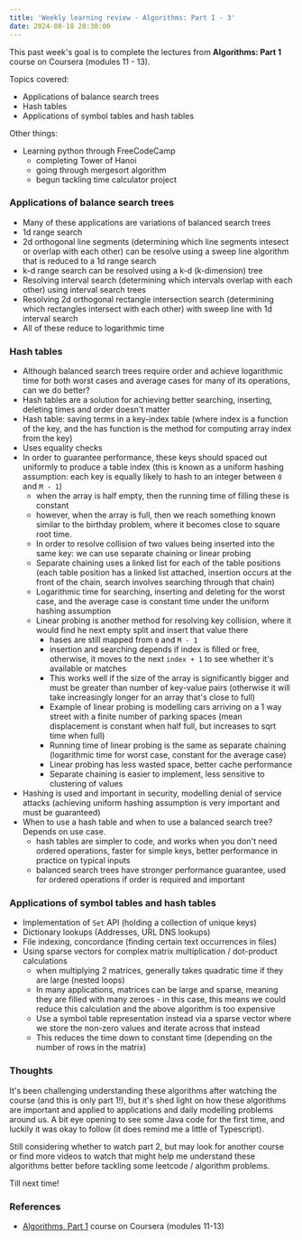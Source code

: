 ```yaml
---
title: 'Weekly learning review - Algorithms: Part I - 3'
date: 2024-08-18 20:30:00
---
```


This past week's goal is to complete the lectures from **Algorithms: Part 1** course on Coursera (modules 11 - 13).

Topics covered:

- Applications of balance search trees
- Hash tables
- Applications of symbol tables and hash tables

Other things:

- Learning python through FreeCodeCamp
  - completing Tower of Hanoi
  - going through mergesort algorithm
  - begun tackling time calculator project

### Applications of balance search trees

- Many of these applications are variations of balanced search trees
- 1d range search
- 2d orthogonal line segments (determining which line segments intesect or overlap with each other) can be resolve using a sweep line algorithm that is reduced to a 1d range search
- k-d range search can be resolved using a k-d (k-dimension) tree
- Resolving interval search (determining which intervals overlap with each other) using interval search trees
- Resolving 2d orthogonal rectangle intersection search (determining which rectangles intersect with each other) with sweep line with 1d interval search
- All of these reduce to logarithmic time

### Hash tables

- Although balanced search trees require order and achieve logarithmic time for both worst cases and average cases for many of its operations, can we do better?
- Hash tables are a solution for achieving better searching, inserting, deleting times and order doesn't matter
- Hash table: saving terms in a key-index table (where index is a function of the key, and the has function is the method for computing array index from the key)
- Uses equality checks
- In order to guarantee performance, these keys should spaced out uniformly to produce a table index (this is known as a uniform hashing assumption: each key is equally likely to hash to an integer between `0` and `M - 1`)
  - when the array is half empty, then the running time of filling these is constant
  - however, when the array is full, then we reach something known similar to the birthday problem, where it becomes close to square root time.
  - In order to resolve collision of two values being inserted into the same key: we can use separate chaining or linear probing
  - Separate chaining uses a linked list for each of the table positions (each table position has a linked list attached, insertion occurs at the front of the chain, search involves searching through that chain)
  - Logarithmic time for searching, inserting and deleting for the worst case, and the average case is constant time under the uniform hashing assumption
  - Linear probing is another method for resolving key collision, where it would find he next empty split and insert that value there
    - hases are still mapped from `0` and `M - 1`
    - insertion and searching depends if index is filled or free, otherwise, it moves to the next `index + 1` to see whether it's available or matches
    - This works well if the size of the array is significantly bigger and must be greater than number of key-value pairs (otherwise it will take increasingly longer for an array that's close to full)
    - Example of linear probing is modelling cars arriving on a 1 way street with a finite number of parking spaces (mean displacement is constant when half full, but increases to sqrt time when full)
    - Running time of linear probing is the same as separate chaining (logarithmic time for worst case, constant for the average case)
    - Linear probing has less wasted space, better cache performance
    - Separate chaining is easier to implement, less sensitive to clustering of values
- Hashing is used and important in security, modelling denial of service attacks (achieving uniform hashing assumption is very important and must be guaranteed)
- When to use a hash table and when to use a balanced search tree? Depends on use case.
  - hash tables are simpler to code, and works when you don't need ordered operations, faster for simple keys, better performance in practice on typical inputs
  - balanced search trees have stronger performance guarantee, used for ordered operations if order is required and important

### Applications of symbol tables and hash tables

- Implementation of `Set` API (holding a collection of unique keys)
- Dictionary lookups (Addresses, URL DNS lookups)
- File indexing, concordance (finding certain text occurrences in files)
- Using sparse vectors for complex matrix multiplication / dot-product calculations
  - when multiplying 2 matrices, generally takes quadratic time if they are large (nested loops)
  - In many applications, matrices can be large and sparse, meaning they are filled with many zeroes - in this case, this means we could reduce this calculation and the above algorithm is too expensive
  - Use a symbol table representation instead via a sparse vector where we store the non-zero values and iterate across that instead
  - This reduces the time down to constant time (depending on the number of rows in the matrix)

### Thoughts

It's been challenging understanding these algorithms after watching the course (and this is only part 1!), but it's shed light on how these algorithms are important and applied to applications and daily modelling problems around us. A bit eye opening to see some Java code for the first time, and luckily it was okay to follow (it does remind me a little of Typescript).

Still considering whether to watch part 2, but may look for another course or find more videos to watch that might help me understand these algorithms better before tackling some leetcode / algorithm problems.

Till next time!

### References

- [Algorithms, Part 1](https://www.coursera.org/learn/algorithms-part1) course on Coursera (modules 11-13)
